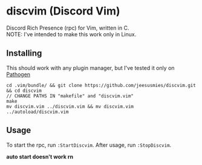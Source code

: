 # discvim (Discord Vim)
Discord Rich Presence (rpc) for Vim, written in C.  
NOTE: I've intended to make this work only in Linux.

## Installing
This should work with any plugin manager, but I've tested it only on [Pathogen](https://github.com/tpope/vim-pathogen)
```
cd .vim/bundle/ && git clone https://github.com/jeesusmies/discvim.git && cd discvim
// CHANGE PATHS IN "makefile" and "discvim.vim"
make
mv discvim.vim ../discvim.vim && mv discvim.vim ../autoload/discvim.vim
```

## Usage
To start the rpc, run `:StartDiscvim`.
After usage, run `:StopDiscvim`.

**auto start doesn't work rn**
